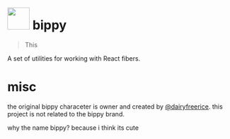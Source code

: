 # <img src="https://github.com/aidenybai/bippy/blob/main/.github/assets/bippy.png?raw=true" width="50" /> bippy

> This

A set of utilities for working with React fibers.

# misc

the original bippy characeter is owner and created by [@dairyfreerice](https://www.instagram.com/dairyfreerice). this project is not related to the bippy brand.

why the name bippy? because i think its cute
